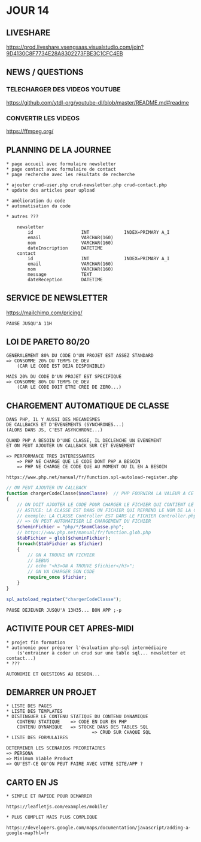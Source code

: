 # JOUR 14

## LIVESHARE

https://prod.liveshare.vsengsaas.visualstudio.com/join?9D4130C8F7734E28A8302273FBE3C1CFC4EB

## NEWS / QUESTIONS

### TELECHARGER DES VIDEOS YOUTUBE

https://github.com/ytdl-org/youtube-dl/blob/master/README.md#readme

### CONVERTIR LES VIDEOS

https://ffmpeg.org/


## PLANNING DE LA JOURNEE

    * page accueil avec formulaire newsletter
    * page contact avec formulaire de contact
    * page recherche avec les résultats de recherche

    * ajouter crud-user.php crud-newsletter.php crud-contact.php
    * update des articles pour upload

    * amélioration du code
    * automatisation du code

    * autres ???

        newsletter
            id                  INT             INDEX=PRIMARY A_I
            email               VARCHAR(160)
            nom                 VARCHAR(160)
            dateInscription     DATETIME
        contact
            id                  INT             INDEX=PRIMARY A_I
            email               VARCHAR(160)
            nom                 VARCHAR(160)
            message             TEXT
            dateReception       DATETIME

## SERVICE DE NEWSLETTER

https://mailchimp.com/pricing/


    PAUSE JUSQU'A 11H


## LOI DE PARETO 80/20

    GENERALEMENT 80% DU CODE D'UN PROJET EST ASSEZ STANDARD
    => CONSOMME 20% DU TEMPS DE DEV 
        (CAR LE CODE EST DEJA DISPONIBLE)

    MAIS 20% DU CODE D'UN PROJET EST SPECIFIQUE
    => CONSOMME 80% DU TEMPS DE DEV 
        (CAR LE CODE DOIT ETRE CREE DE ZERO...)

## CHARGEMENT AUTOMATIQUE DE CLASSE

    DANS PHP, IL Y AUSSI DES MECANISMES 
    DE CALLBACKS ET D'EVENEMENTS (SYNCHRONES...)
    (ALORS DANS JS, C'EST ASYNCHRONE...)

    QUAND PHP A BESOIN D'UNE CLASSE, IL DECLENCHE UN EVENEMENT 
    ET ON PEUT AJOUTER UN CALLBACK SUR CET EVENEMENT

    => PERFORMANCE TRES INTERESSANTES
        => PHP NE CHARGE QUE LE CODE DONT PHP A BESOIN
        => PHP NE CHARGE CE CODE QUE AU MOMENT OU IL EN A BESOIN

    https://www.php.net/manual/fr/function.spl-autoload-register.php

```php
// ON PEUT AJOUTER UN CALLBACK
function chargerCodeClasse($nomClasse)  // PHP FOURNIRA LA VALEUR A CE PARAMETRE
{
    // ON DOIT AJOUTER LE CODE POUR CHARGER LE FICHIER QUI CONTIENT LE CODE
    // ASTUCE: LA CLASSE EST DANS UN FICHIER QUI REPREND LE NOM DE LA CLASSE
    // exemple: LA CLASSE Controller EST DANS LE FICHIER Controller.php
    // => ON PEUT AUTOMATISER LE CHARGEMENT DU FICHIER
    $cheminFichier = "php/*/$nomClasse.php";
    // https://www.php.net/manual/fr/function.glob.php
    $tabFichier = glob($cheminFichier);
    foreach($tabFichier as $fichier)
    {
        // ON A TROUVE UN FICHIER
        // DEBUG
        // echo "<h3>ON A TROUVE $fichier</h3>";
        // ON VA CHARGER SON CODE
        require_once $fichier;
    }
}

spl_autoload_register("chargerCodeClasse");

```

    PAUSE DEJEUNER JUSQU'A 13H35... BON APP ;-p


## ACTIVITE POUR CET APRES-MIDI

    * projet fin formation
    * autonomie pour préparer l'évaluation php-sql intermédiaire
        (s'entrainer à coder un crud sur une table sql... newsletter et contact...)
    * ???

    AUTONOMIE ET QUESTIONS AU BESOIN...

## DEMARRER UN PROJET

    * LISTE DES PAGES
    * LISTE DES TEMPLATES
    * DISTINGUER LE CONTENU STATIQUE DU CONTENU DYNAMIQUE
        CONTENU STATIQUE    => CODE EN DUR EN PHP
        CONTENU DYNAMIQUE   => STOCKE DANS DES TABLES SQL
                                    => CRUD SUR CHAQUE SQL
    * LISTE DES FORMULAIRES

    DETERMINER LES SCENARIOS PRIORITAIRES
    => PERSONA
    => Minimum Viable Product
    => QU'EST-CE QU'ON PEUT FAIRE AVEC VOTRE SITE/APP ?


## CARTO EN JS

    * SIMPLE ET RAPIDE POUR DEMARRER

    https://leafletjs.com/examples/mobile/

    * PLUS COMPLET MAIS PLUS COMPLIQUE

    https://developers.google.com/maps/documentation/javascript/adding-a-google-map?hl=fr


